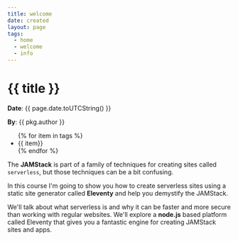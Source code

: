 ```yaml
---
title: welcome
date: created
layout: page
tags:
  - home
  - welcome
  - info
---
```

# {{ title }}
**Date**: {{ page.date.toUTCString() }}

**By**: {{ pkg.author }}

<ul>
   {% for item in tags %}
   <li>{{ item}}</li>
   {% endfor %}
</ul>   


The **JAMStack** is part of a family of techniques for creating sites called `serverless`, but those techniques can be a bit confusing.

In this course I'm going to show you how to create serverless sites using a static site generator called **Eleventy** and help you demystify the JAMStack.

We'll talk about what serverless is and why it can be faster and more secure than working with regular websites. We'll explore a **node.js** based platform called Eleventy that gives you a fantastic engine for creating JAMStack sites and apps.